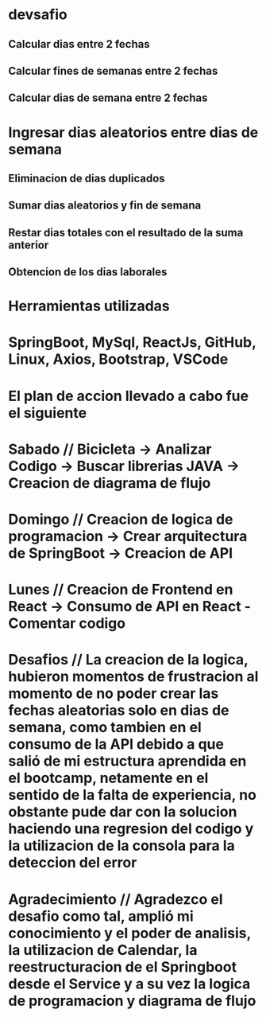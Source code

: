 # devsafio

## Calcular dias entre 2 fechas
## Calcular fines de semanas entre 2 fechas
## Calcular dias de semana entre 2 fechas
# Ingresar dias aleatorios entre dias de semana
## Eliminacion de dias duplicados
## Sumar dias aleatorios y fin de semana
## Restar dias totales con el resultado de la suma anterior
## Obtencion de los dias laborales

# Herramientas utilizadas
# SpringBoot, MySql, ReactJs, GitHub, Linux, Axios, Bootstrap, VSCode

# El plan de accion llevado a cabo fue el siguiente
# Sabado // Bicicleta -> Analizar Codigo -> Buscar librerias JAVA -> Creacion de diagrama de flujo
# Domingo // Creacion de logica de programacion -> Crear arquitectura de SpringBoot  -> Creacion de API
# Lunes // Creacion de Frontend en React -> Consumo de API en React - Comentar codigo

# Desafios // La creacion de la logica, hubieron momentos de frustracion al momento de no poder crear las fechas aleatorias solo en dias de semana, como tambien en el consumo de la API debido a que salió de mi estructura aprendida en el bootcamp, netamente en el sentido de la falta de experiencia, no obstante pude dar con la solucion haciendo una regresion del codigo y la utilizacion de la consola para la deteccion del error

# Agradecimiento // Agradezco el desafio como tal, amplió mi conocimiento y el poder de analisis, la utilizacion de Calendar, la reestructuracion de el Springboot desde el Service y a su vez la logica de programacion y diagrama de flujo